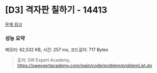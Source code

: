 # [D3] 격자판 칠하기 - 14413 

[문제 링크](https://swexpertacademy.com/main/code/problem/problemDetail.do?contestProbId=AYEXgKnKKg0DFARx) 

### 성능 요약

메모리: 62,532 KB, 시간: 257 ms, 코드길이: 717 Bytes



> 출처: SW Expert Academy, https://swexpertacademy.com/main/code/problem/problemList.do
